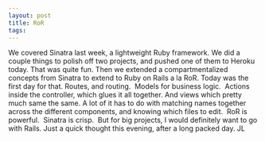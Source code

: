 ```yaml
---
layout: post
title: RoR
tags: 
---
```

We covered Sinatra last week, a lightweight Ruby framework.
We did a couple things to polish off two projects, and pushed one of them to Heroku today. That was quite fun.
Then we extended a compartmentalized concepts from Sinatra to extend to Ruby on Rails a la RoR. Today was the first day for that. Routes, and routing.  Models for business logic.  Actions inside the controller, which glues it all together. And views which pretty much same the same.
A lot of it has to do with matching names together across the different components, and knowing which files to edit.  RoR is powerful.  Sinatra is crisp.  But for big projects, I would definitely want to go with Rails.
Just a quick thought this evening, after a long packed day.
JL
